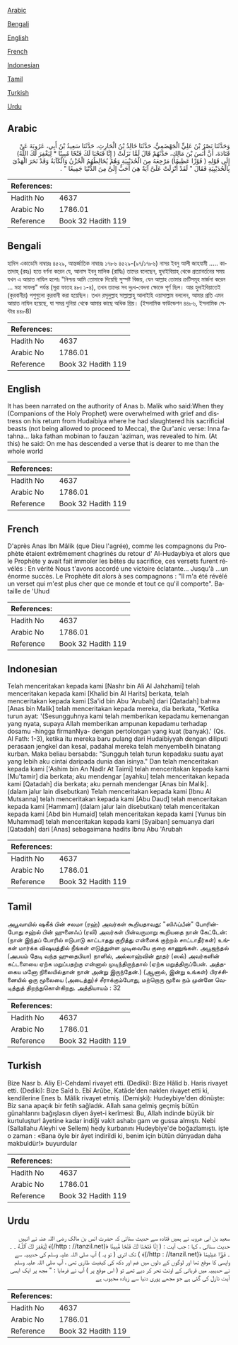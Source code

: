 [Arabic](#arabic)

[Bengali](#bengali)

[English](#english)

[French](#french)

[Indonesian](#indonesian)

[Tamil](#tamil)

[Turkish](#turkish)

[Urdu](#urdu)

## Arabic


<div dir="rtl" lang="ar" style={{fontSize:'larger',backgroundColor:'#f8f9fa',padding:20}}>
وَحَدَّثَنَا نَصْرُ بْنُ عَلِيٍّ الْجَهْضَمِيُّ، حَدَّثَنَا خَالِدُ بْنُ الْحَارِثِ، حَدَّثَنَا سَعِيدُ بْنُ أَبِي، عَرُوبَةَ عَنْ قَتَادَةَ، أَنَّ أَنَسَ بْنَ مَالِكٍ، حَدَّثَهُمْ قَالَ لَمَّا نَزَلَتْ ‏(‏ إِنَّا فَتَحْنَا لَكَ فَتْحًا مُبِينًا * لِيَغْفِرَ لَكَ اللَّهُ‏)‏ إِلَى قَوْلِهِ ‏(‏ فَوْزًا عَظِيمًا‏)‏ مَرْجِعَهُ مِنَ الْحُدَيْبِيَةِ وَهُمْ يُخَالِطُهُمُ الْحُزْنُ وَالْكَآبَةُ وَقَدْ نَحَرَ الْهَدْىَ بِالْحُدَيْبِيَةِ فَقَالَ ‏"‏ لَقَدْ أُنْزِلَتْ عَلَىَّ آيَةٌ هِيَ أَحَبُّ إِلَىَّ مِنَ الدُّنْيَا جَمِيعًا ‏"‏ ‏.‏
</div>
<div style={{backgroundColor:'#f8f9fa',padding:20, marginBottom: 10}}><table> <thead> <tr> <th>References:</th> <th></th> </tr> </thead> <tbody><tr><td>Hadith No</td><td>4637</td></tr><tr><td>Arabic No</td><td>1786.01</td></tr><tr><td>Reference</td><td>Book 32 Hadith 119</td></tr></tbody></table></div>

## Bengali


<div dir="ltr" lang="bn" style={{fontSize:'larger',backgroundColor:'#f8f9fa',padding:20}}>
হাদিস একাডেমি নাম্বারঃ ৪৫২৯, আন্তর্জাতিক নাম্বারঃ ১৭৮৬ ৪৫২৯-(৯৭/১৭৮৬) নাসর ইবনু আলী জাহযামী ..... কাতাদাহ্ (রহঃ) হতে বর্ণনা করেন যে, আনাস ইবনু মালিক (রাযিঃ) তাদের বলেছেন, হুদাইবিয়াহ্ থেকে প্রত্যাবর্তনের সময় যখন এ আয়াত নাযিল হলোঃ "নিশ্চয় আমি তোমাকে দিয়েছি সুস্পষ্ট বিজয়, যেন আল্লাহ তোমার ক্রটিসমূহ মার্জনা করেন ... মহা সাফল্য" পর্যন্ত (সূরা ফাতহ ৪৮ঃ ১-৪), তখন তাদের সব দুঃখ-বেদনা ক্ষোভে পূর্ণ ছিল। আর হুদাইবিয়াতেই (কুরবানীর) পশুগুলো কুরবানী করা হয়েছিল। তখন রসূলুল্লাহ সাল্লাল্লাহু আলাইহি ওয়াসাল্লাম বললেন, আমার প্রতি এমন আয়াত নাযিল হয়েছে, যা সমগ্র দুনিয়া থেকে আমার কাছে অধিক প্রিয়। (ইসলামিক ফাউন্ডেশন ৪৪৮৬, ইসলামিক সেন্টার ৪৪৮8)
</div>
<div style={{backgroundColor:'#f8f9fa',padding:20, marginBottom: 10}}><table> <thead> <tr> <th>References:</th> <th></th> </tr> </thead> <tbody><tr><td>Hadith No</td><td>4637</td></tr><tr><td>Arabic No</td><td>1786.01</td></tr><tr><td>Reference</td><td>Book 32 Hadith 119</td></tr></tbody></table></div>

## English


<div dir="ltr" lang="en" style={{fontSize:'larger',backgroundColor:'#f8f9fa',padding:20}}>
It has been narrated on the authority of Anas b. Malik who said:When they (Companions of the Holy Prophet) were overwhelmed with grief and distress on his return from Hudaibiya where he had slaughtered his sacrificial beasts (not being allowed to proceed to Mecca), the Qur'anic verse: Inna fatahna... laka fathan mobinan to fauzan 'aziman, was revealed to him. (At this) he said: On me has descended a verse that is dearer to me than the whole world
</div>
<div style={{backgroundColor:'#f8f9fa',padding:20, marginBottom: 10}}><table> <thead> <tr> <th>References:</th> <th></th> </tr> </thead> <tbody><tr><td>Hadith No</td><td>4637</td></tr><tr><td>Arabic No</td><td>1786.01</td></tr><tr><td>Reference</td><td>Book 32 Hadith 119</td></tr></tbody></table></div>

## French


<div dir="ltr" lang="fr" style={{fontSize:'larger',backgroundColor:'#f8f9fa',padding:20}}>
D'après Anas Ibn Mâlik (que Dieu l'agrée), comme les compagnons du Prophète étaient extrêmement chagrinés du retour d' Al-Hudaybiya et alors que le Prophète y avait fait immoler les bêtes du sacrifice, ces versets furent révélés : En vérité Nous t'avons accordé une victoire éclatante... Jusqu'à ...un énorme succès. Le Prophète dit alors à ses compagnons : "Il m'a été révélé un verset qui m'est plus cher que ce monde et tout ce qu'il comporte". Bataille de 'Uhud
</div>
<div style={{backgroundColor:'#f8f9fa',padding:20, marginBottom: 10}}><table> <thead> <tr> <th>References:</th> <th></th> </tr> </thead> <tbody><tr><td>Hadith No</td><td>4637</td></tr><tr><td>Arabic No</td><td>1786.01</td></tr><tr><td>Reference</td><td>Book 32 Hadith 119</td></tr></tbody></table></div>

## Indonesian


<div dir="ltr" lang="id" style={{fontSize:'larger',backgroundColor:'#f8f9fa',padding:20}}>
Telah menceritakan kepada kami [Nashr bin Ali Al Jahzhami] telah menceritakan kepada kami [Khalid bin Al Harits] berkata, telah menceritakan kepada kami [Sa'id bin Abu 'Arubah] dari [Qatadah] bahwa [Anas bin Malik] telah menceritakan kepada mereka, dia berkata, "Ketika turun ayat: '(Sesungguhnya kami telah memberikan kepadamu kemenangan yang nyata, supaya Allah memberikan ampunan kepadamu terhadap dosamu -hingga firmanNya- dengan pertolongan yang kuat (banyak).' (Qs. Al Fath: 1-3), ketika itu mereka baru pulang dari Hudaibiyyah dengan diliputi perasaan jengkel dan kesal, padahal mereka telah menyembelih binatang kurban. Maka beliau bersabda: "Sungguh telah turun kepadaku suatu ayat yang lebih aku cintai daripada dunia dan isinya." Dan telah menceritakan kepada kami ['Ashim bin An Nadlr At Taimi] telah menceritakan kepada kami [Mu'tamir] dia berkata; aku mendengar [ayahku] telah menceritakan kepada kami [Qatadah] dia berkata; aku pernah mendengar [Anas bin Malik]. (dalam jalur lain disebutkan) Telah menceritakan kepada kami [Ibnu Al Mutsanna] telah menceritakan kepada kami [Abu Daud] telah menceritakan kepada kami [Hammam] (dalam jalur lain disebutkan) telah menceritakan kepada kami [Abd bin Humaid] telah menceritakan kepada kami [Yunus bin Muhammad] telah menceritakan kepada kami [Syaiban] semuanya dari [Qatadah] dari [Anas] sebagaimana hadits Ibnu Abu 'Arubah
</div>
<div style={{backgroundColor:'#f8f9fa',padding:20, marginBottom: 10}}><table> <thead> <tr> <th>References:</th> <th></th> </tr> </thead> <tbody><tr><td>Hadith No</td><td>4637</td></tr><tr><td>Arabic No</td><td>1786.01</td></tr><tr><td>Reference</td><td>Book 32 Hadith 119</td></tr></tbody></table></div>

## Tamil


<div dir="ltr" lang="ta" style={{fontSize:'larger',backgroundColor:'#f8f9fa',padding:20}}>
அபூவாயில் ஷகீக் பின் சலமா (ரஹ்) அவர்கள் கூறியதாவது: "ஸிஃப்பீன்" போரின்போது சஹ்ல் பின் ஹுனைஃப் (ரலி) அவர்கள் பின்வருமாறு கூறியதை நான் கேட்டேன்: (நான் இந்தப் போரில் ஈடுபாடு காட்டாதது குறித்து என்னைக் குற்றம் சாட்டாதீர்கள்) உங்கள் மார்க்க விஷயத்தில் நீங்கள் எடுத்துள்ள முடிவையே குறை காணுங்கள். அபூஜந்தல் (அபயம் தேடி வந்த ஹுதைபியா) நாளில், அல்லாஹ்வின் தூதர் (ஸல்) அவர்களின் கட்டளையை ஏற்க மறுப்பதற்கு என்னால் முடிந்திருந்தால் (ஏற்க மறுத்திருப்பேன். அத்தகைய மனோ நிலையில்தான் நான் அன்று இருந்தேன்.) (ஆனால், இன்று உங்கள்) பிரச்சினையில் ஒரு மூலையை (அடைத்து)ச் சீராக்கும்போது, மற்றொரு மூலை நம் முன்னே வெடித்துத் திறந்துகொள்கிறது. அத்தியாயம் : 32
</div>
<div style={{backgroundColor:'#f8f9fa',padding:20, marginBottom: 10}}><table> <thead> <tr> <th>References:</th> <th></th> </tr> </thead> <tbody><tr><td>Hadith No</td><td>4637</td></tr><tr><td>Arabic No</td><td>1786.01</td></tr><tr><td>Reference</td><td>Book 32 Hadith 119</td></tr></tbody></table></div>

## Turkish


<div dir="ltr" lang="tr" style={{fontSize:'larger',backgroundColor:'#f8f9fa',padding:20}}>
Bize Nasr b. Aliy El-Cehdamî rivayet etti. (Dediki): Bize Hâlid b. Haris rivayet etti. (Dediki): Bize Saîd b. Ebî Arûbe, Katâde'den naklen rivayet etti ki, kendilerine Enes b. Mâlik rivayet etmiş. (Demişki): Hudeybiye'den dönüşte: Biz sana apaçık bir fetih sağladık. Allah sana gelmiş geçmiş bütün günahlarını bağışlasın diyen âyet-i kerîmesi: Bu, Allah indinde büyük bir kurtuluştur! âyetine kadar indiği vakit ashabı gam ve gussa almıştı. Nebi (Sallallahu Aleyhi ve Sellem) hedy kurbanını Hudeybiye'de boğazlamıştı. işte o zaman : «Bana öyle bir âyet indirildi ki, benim için bütün dünyadan daha makbuldür!» buyurdular
</div>
<div style={{backgroundColor:'#f8f9fa',padding:20, marginBottom: 10}}><table> <thead> <tr> <th>References:</th> <th></th> </tr> </thead> <tbody><tr><td>Hadith No</td><td>4637</td></tr><tr><td>Arabic No</td><td>1786.01</td></tr><tr><td>Reference</td><td>Book 32 Hadith 119</td></tr></tbody></table></div>

## Urdu


<div dir="rtl" lang="ur" style={{fontSize:'larger',backgroundColor:'#f8f9fa',padding:20}}>
سعید بن ابی عروبہ نے ہمیں قتادہ سے حدیث سنائی کہ حضرت انس بن مالک رضی اللہ عنہ نے انہیں حدیث سنائی ، کہا : جب آیت : ( إِنَّا فَتَحْنَا لَكَ فَتْحًا مُّبِينًا ﴿(http : //tanzil.net/)﴾ لِّيَغْفِرَ لَكَ ٱللَّـهُ ۔ ۔ ۔ فَوْزًا عَظِيمًا ﴿(http : //tanzil.net/)﴾ ) تک اتری ( تو یہ ) آپ صلی اللہ علیہ وسلم کی حدیبیہ سے واپسی کا موقع تھا اور لوگوں کے دلوں میں غم اور دکھ کی کیفیت طاری تھی ، آپ صلی اللہ علیہ وسلم نے حدیبیہ میں قربانی کے اونٹ نحر کر دیے تھے تو ( اس موقع پر ) آپ نے فرمایا : " مجھ پر ایک ایسی آیت نازل کی گئی ہے جو مجھے پوری دنیا سے زیادہ محبوب ہے
</div>
<div style={{backgroundColor:'#f8f9fa',padding:20, marginBottom: 10}}><table> <thead> <tr> <th>References:</th> <th></th> </tr> </thead> <tbody><tr><td>Hadith No</td><td>4637</td></tr><tr><td>Arabic No</td><td>1786.01</td></tr><tr><td>Reference</td><td>Book 32 Hadith 119</td></tr></tbody></table></div>